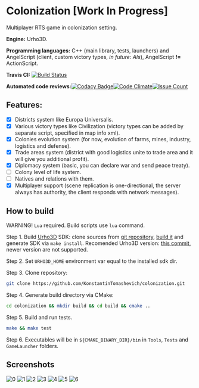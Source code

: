 # Colonization [Work In Progress]
Multiplayer RTS game in colonization setting.

**Engine:** Urho3D.

**Programming languages:** C++ (main library, tests, launchers) and AngelScript (client, custom victory types, *in future: AIs*), AngelScript **!=** ActionScript.

**Travis CI:** [![Build Status](https://travis-ci.org/KonstantinTomashevich/colonization.svg?branch=master)](https://travis-ci.org/KonstantinTomashevich/colonization)

**Automated code reviews:**[![Codacy Badge](https://api.codacy.com/project/badge/Grade/e8b7bf9ec5824c858619541d72830d99)](https://www.codacy.com/app/KonstantinTomashevich/colonization?utm_source=github.com&amp;utm_medium=referral&amp;utm_content=KonstantinTomashevich/colonization&amp;utm_campaign=Badge_Grade)[![Code Climate](https://codeclimate.com/github/KonstantinTomashevich/colonization/badges/gpa.svg)](https://codeclimate.com/github/KonstantinTomashevich/colonization)[![Issue Count](https://codeclimate.com/github/KonstantinTomashevich/colonization/badges/issue_count.svg)](https://codeclimate.com/github/KonstantinTomashevich/colonization)

## Features:
- [x] Districts system like Europa Universalis.
- [x] Various victory types like Civilization (victory types can be added by separate script, specified in map info xml).
- [x] Colonies evolution system (for now, evolution of farms, mines, industry, logistics and defense).
- [x] Trade areas system (district with good logistics unite to trade area and it will give you additional profit).
- [x] Diplomacy system (basic, you can declare war and send peace treaty).
- [ ] Colony level of life system.
- [ ] Natives and relations with them.
- [x] Multiplayer support (scene replication is one-directional, the server always has authority, the client responds with network messages).

## How to build
WARNING! `Lua` required. Build scripts use `lua` command.

Step 1. Build [Urho3D](https://urho3d.github.io) SDK: clone sources from [git repository](https://github.com/Urho3D/Urho3D), [build it](https://urho3d.github.io/documentation/HEAD/_building.html) and generate SDK via `make install`. Recomended Urho3D version: [this commit](https://github.com/urho3d/Urho3D/commit/8f8f0e658de42935cbc1f6928c4097eaa0cd170c), newer version are not supported.

Step 2. Set `URHO3D_HOME` environment var equal to the installed sdk dir.

Step 3. Clone repository:
```bash
git clone https://github.com/KonstantinTomashevich/colonization.git
```
Step 4. Generate build directory via CMake:
```bash
cd colonization && mkdir build && cd build && cmake ..
```
Step 5. Build and run tests.
```bash
make && make test
```
Step 6. Executables will be in `${CMAKE_BINARY_DIR}/bin` in `Tools`, `Tests` and `GameLauncher` folders.

## Screenshots
![0](https://s12.postimg.org/4ipmrhf25/image.png)
![1](https://s12.postimg.org/drrt1lny5/image.png)
![2](https://s12.postimg.org/fxm3w3rel/image.png)
![3](https://s12.postimg.org/dhovvzypp/image.png)
![4](https://s12.postimg.org/lbphhe6il/image.png)
![5](https://s12.postimg.org/ade7z7hx9/image.png)
![6](https://s12.postimg.org/8zml3winx/image.png)
